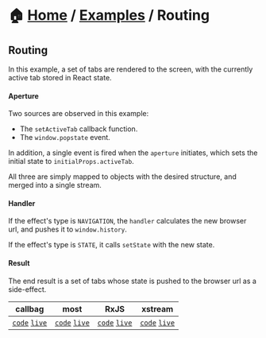 # 🏠 [Home](../../) / [Examples](../) / Routing

## Routing

In this example, a set of tabs are rendered to the screen, with the currently active tab stored in React state.

#### Aperture

Two sources are observed in this example:

*   The `setActiveTab` callback function.
*   The `window.popstate` event.

In addition, a single event is fired when the `aperture` initiates, which sets the initial state to `initialProps.activeTab`.

All three are simply mapped to objects with the desired structure, and merged into a single stream.

#### Handler

If the effect's type is `NAVIGATION`, the `handler` calculates the new browser url, and pushes it to `window.history`.

If the effect's type is `STATE`, it calls `setState` with the new state.

#### Result

The end result is a set of tabs whose state is pushed to the browser url as a side-effect.

<!-- prettier-ignore-start -->
| callbag | most | RxJS | xstream |
| --- | --- | --- | --- |
| [`code`](./callbag) [`live`](https://codesandbox.io/s/github/troch/refract/tree/master/examples/routing/callbag) | [`code`](./most) [`live`](https://codesandbox.io/s/github/troch/refract/tree/master/examples/routing/most)  | [`code`](./rxjs) [`live`](https://codesandbox.io/s/github/troch/refract/tree/master/examples/routing/rxjs)  | [`code`](./xstream) [`live`](https://codesandbox.io/s/github/troch/refract/tree/master/examples/routing/xstream)  |
<!-- prettier-ignore-end -->
